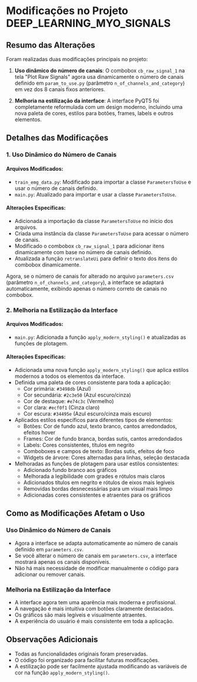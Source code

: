 # Modificações no Projeto DEEP_LEARNING_MYO_SIGNALS

## Resumo das Alterações

Foram realizadas duas modificações principais no projeto:

1. **Uso dinâmico do número de canais**: O combobox `cb_raw_signal_1` na tela "Plot Raw Signals" agora usa dinamicamente o número de canais definido em `param_to_use.py` (parâmetro `n_of_channels_and_category`) em vez dos 8 canais fixos anteriores.

2. **Melhoria na estilização da interface**: A interface PyQT5 foi completamente reformulada com um design moderno, incluindo uma nova paleta de cores, estilos para botões, frames, labels e outros elementos.

## Detalhes das Modificações

### 1. Uso Dinâmico do Número de Canais

#### Arquivos Modificados:
- `train_emg_data.py`: Modificado para importar a classe `ParametersToUse` e usar o número de canais definido.
- `main.py`: Atualizado para importar e usar a classe `ParametersToUse`.

#### Alterações Específicas:
- Adicionada a importação da classe `ParametersToUse` no início dos arquivos.
- Criada uma instância da classe `ParametersToUse` para acessar o número de canais.
- Modificado o combobox `cb_raw_signal_1` para adicionar itens dinamicamente com base no número de canais definido.
- Atualizada a função `retranslateUi` para definir o texto dos itens do combobox dinamicamente.

Agora, se o número de canais for alterado no arquivo `parameters.csv` (parâmetro `n_of_channels_and_category`), a interface se adaptará automaticamente, exibindo apenas o número correto de canais no combobox.

### 2. Melhoria na Estilização da Interface

#### Arquivos Modificados:
- `main.py`: Adicionada a função `apply_modern_styling()` e atualizadas as funções de plotagem.

#### Alterações Específicas:
- Adicionada uma nova função `apply_modern_styling()` que aplica estilos modernos a todos os elementos da interface.
- Definida uma paleta de cores consistente para toda a aplicação:
  - Cor primária: `#3498db` (Azul)
  - Cor secundária: `#2c3e50` (Azul escuro/cinza)
  - Cor de destaque: `#e74c3c` (Vermelho)
  - Cor clara: `#ecf0f1` (Cinza claro)
  - Cor escura: `#34495e` (Azul escuro/cinza mais escuro)
- Aplicados estilos específicos para diferentes tipos de elementos:
  - Botões: Cor de fundo azul, texto branco, cantos arredondados, efeitos hover
  - Frames: Cor de fundo branca, bordas sutis, cantos arredondados
  - Labels: Cores consistentes, títulos em negrito
  - Comboboxes e campos de texto: Bordas sutis, efeitos de foco
  - Widgets de árvore: Cores alternadas para linhas, seleção destacada
- Melhoradas as funções de plotagem para usar estilos consistentes:
  - Adicionado fundo branco aos gráficos
  - Melhorada a legibilidade com grades e rótulos mais claros
  - Adicionados títulos em negrito e rótulos de eixos mais legíveis
  - Removidas bordas desnecessárias para um visual mais limpo
  - Adicionadas cores consistentes e atraentes para os gráficos

## Como as Modificações Afetam o Uso

### Uso Dinâmico do Número de Canais
- Agora a interface se adapta automaticamente ao número de canais definido em `parameters.csv`.
- Se você alterar o número de canais em `parameters.csv`, a interface mostrará apenas os canais disponíveis.
- Não há mais necessidade de modificar manualmente o código para adicionar ou remover canais.

### Melhoria na Estilização da Interface
- A interface agora tem uma aparência mais moderna e profissional.
- A navegação é mais intuitiva com botões claramente destacados.
- Os gráficos são mais legíveis e visualmente atraentes.
- A experiência do usuário é mais consistente em toda a aplicação.

## Observações Adicionais

- Todas as funcionalidades originais foram preservadas.
- O código foi organizado para facilitar futuras modificações.
- A estilização pode ser facilmente ajustada modificando as variáveis de cor na função `apply_modern_styling()`.
